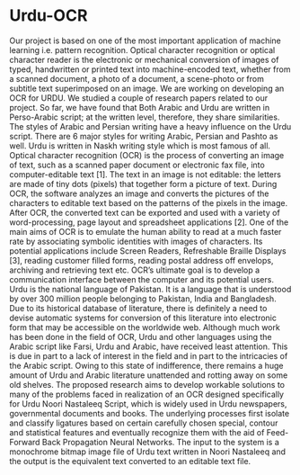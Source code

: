 # Urdu-OCR
Our project is based on one of the most important application of machine learning i.e. pattern recognition. Optical character recognition or optical character reader is the electronic or mechanical conversion of images of typed, handwritten or printed text into machine-encoded text, whether from a scanned document, a photo of a document, a scene-photo or from subtitle text superimposed on an image. We are working on developing an OCR for URDU.  We studied a couple of research papers related to our project. So far, we have found that Both Arabic and Urdu are written in Perso-Arabic script; at the written level, therefore, they share similarities. The styles of Arabic and Persian writing have a heavy influence on the Urdu script. There are 6 major styles for writing Arabic, Persian and Pashto as well. Urdu is written in Naskh writing style which is most famous of all.  Optical character recognition (OCR) is the process of converting an image of text, such as a scanned paper document or electronic fax file, into computer-editable text [1]. The text in an image is not editable: the letters are made of tiny dots (pixels) that together form a picture of text. During OCR, the software analyzes an image and converts the pictures of the characters to editable text based on the patterns of the pixels in the image. After OCR, the converted text can be exported and used with a variety of word-processing, page layout and spreadsheet applications [2]. One of the main aims of OCR is to emulate the human ability to read at a much faster rate by associating symbolic identities with images of characters. Its potential applications include Screen Readers, Refreshable Braille Displays [3], reading customer filled forms, reading postal address off envelops, archiving and retrieving text etc. OCR’s ultimate goal is to develop a communication interface between the computer and its potential users. Urdu is the national language of Pakistan. It is a language that is understood by over 300 million people belonging to Pakistan, India and Bangladesh. Due to its historical database of literature, there is definitely a need to devise automatic systems for conversion of this literature into electronic form that may be accessible on the worldwide web. Although much work has been done in the field of OCR, Urdu and other languages using the Arabic script like Farsi, Urdu and Arabic, have received least attention. This is due in part to a lack of interest in the field and in part to the intricacies of the Arabic script. Owing to this state of indifference, there remains a huge amount of Urdu and Arabic literature unattended and rotting away on some old shelves. The proposed research aims to develop workable solutions to many of the problems faced in realization of an OCR designed specifically for Urdu Noori Nastaleeq Script, which is widely used in Urdu newspapers, governmental documents and books. The underlying processes first isolate and classify ligatures based on certain carefully chosen special, contour and statistical features and eventually recognize them with the aid of Feed-Forward Back Propagation Neural Networks. The input to the system is a monochrome bitmap image file of Urdu text written in Noori Nastaleeq and the output is the equivalent text converted to an editable text file.
